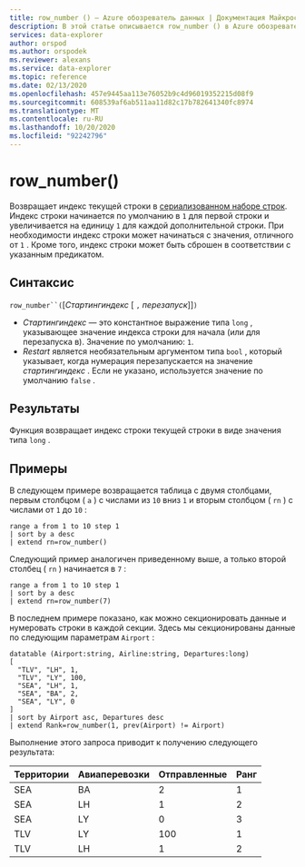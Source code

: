 ```yaml
---
title: row_number () — Azure обозреватель данных | Документация Майкрософт
description: В этой статье описывается row_number () в Azure обозреватель данных.
services: data-explorer
author: orspod
ms.author: orspodek
ms.reviewer: alexans
ms.service: data-explorer
ms.topic: reference
ms.date: 02/13/2020
ms.openlocfilehash: 457e9445aa113e76052b9c4d96019352215d08f9
ms.sourcegitcommit: 608539af6ab511aa11d82c17b782641340fc8974
ms.translationtype: MT
ms.contentlocale: ru-RU
ms.lasthandoff: 10/20/2020
ms.locfileid: "92242796"
---
```

# <a name="row_number"></a>row_number()

Возвращает индекс текущей строки в [сериализованном наборе строк](./windowsfunctions.md#serialized-row-set).
Индекс строки начинается по умолчанию в `1` для первой строки и увеличивается на единицу `1` для каждой дополнительной строки.
При необходимости индекс строки может начинаться с значения, отличного от `1` .
Кроме того, индекс строки может быть сброшен в соответствии с указанным предикатом.

## <a name="syntax"></a>Синтаксис

`row_number``(`[*Стартингиндекс* [ `,` *перезапуск*]]`)`

* *Стартингиндекс* — это константное выражение типа `long` , указывающее значение индекса строки для начала (или для перезапуска в). Значение по умолчанию: `1`.
* *Restart* является необязательным аргументом типа `bool` , который указывает, когда нумерация перезапускается на значение *стартингиндекс* . Если не указано, используется значение по умолчанию `false` .

## <a name="returns"></a>Результаты

Функция возвращает индекс строки текущей строки в виде значения типа `long` .

## <a name="examples"></a>Примеры

В следующем примере возвращается таблица с двумя столбцами, первым столбцом ( `a` ) с числами из `10` вниз `1` и вторым столбцом ( `rn` ) с числами от `1` до `10` :

```kusto
range a from 1 to 10 step 1
| sort by a desc
| extend rn=row_number()
```

Следующий пример аналогичен приведенному выше, а только второй столбец ( `rn` ) начинается в `7` :

```kusto
range a from 1 to 10 step 1
| sort by a desc
| extend rn=row_number(7)
```

В последнем примере показано, как можно секционировать данные и нумеровать строки в каждой секции. Здесь мы секционированы данные по следующим параметрам `Airport` :

```kusto
datatable (Airport:string, Airline:string, Departures:long)
[
  "TLV", "LH", 1,
  "TLV", "LY", 100,
  "SEA", "LH", 1,
  "SEA", "BA", 2,
  "SEA", "LY", 0
]
| sort by Airport asc, Departures desc
| extend Rank=row_number(1, prev(Airport) != Airport)
```

Выполнение этого запроса приводит к получению следующего результата:

Территории  | Авиаперевозки  | Отправленные  | Ранг
---------|----------|-------------|------
SEA      | BA       | 2           | 1
SEA      | LH       | 1           | 2
SEA      | LY       | 0           | 3
TLV      | LY       | 100         | 1
TLV      | LH       | 1           | 2